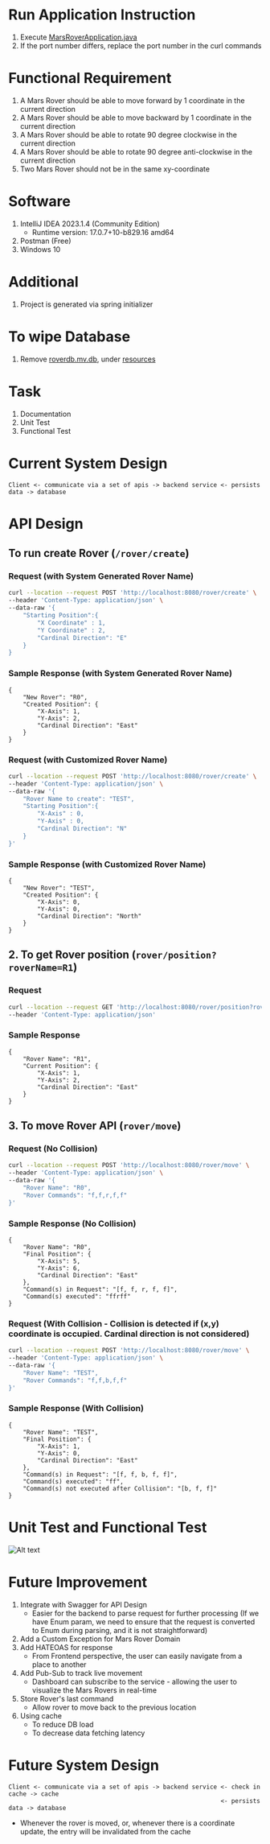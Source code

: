 # Run Application Instruction
1. Execute [MarsRoverApplication.java](src%2Fmain%2Fjava%2Fcom%2Fjpmorgan%2Fzhiyan%2Fassignment%2FMarsRoverApplication.java)
2. If the port number differs, replace the port number in the curl commands

# Functional Requirement 
1. A Mars Rover should be able to move forward by 1 coordinate in the current direction
2. A Mars Rover should be able to move backward by 1 coordinate  in the current direction
3. A Mars Rover should be able to rotate 90 degree clockwise  in the current direction
4. A Mars Rover should be able to rotate 90 degree anti-clockwise in the current direction
5. Two Mars Rover should not be in the same xy-coordinate

# Software
1. IntelliJ IDEA 2023.1.4 (Community Edition)
   * Runtime version: 17.0.7+10-b829.16 amd64
2. Postman (Free)
3. Windows 10

# Additional
1. Project is generated via spring initializer

# To wipe Database
1. Remove [roverdb.mv.db](src%2Fmain%2Fresources%2Froverdb.mv.db), under [resources](src%2Fmain%2Fresources)

# Task
1. Documentation
2. Unit Test
3. Functional Test

# Current System Design
```
Client <- communicate via a set of apis -> backend service <- persists data -> database
```

# API Design
## To run create Rover (`/rover/create`)
### Request (with System Generated Rover Name)
```bash
curl --location --request POST 'http://localhost:8080/rover/create' \
--header 'Content-Type: application/json' \
--data-raw '{
    "Starting Position":{
        "X Coordinate" : 1,
        "Y Coordinate" : 2,
        "Cardinal Direction": "E"
    }
}
```
### Sample Response (with System Generated Rover Name)
```
{
    "New Rover": "R0",
    "Created Position": {
        "X-Axis": 1,
        "Y-Axis": 2,
        "Cardinal Direction": "East"
    }
}
```

### Request (with Customized Rover Name)
```bash
curl --location --request POST 'http://localhost:8080/rover/create' \
--header 'Content-Type: application/json' \
--data-raw '{
    "Rover Name to create": "TEST",
    "Starting Position":{
        "X-Axis" : 0,
        "Y-Axis" : 0,
        "Cardinal Direction": "N"
    }
}'
```
### Sample Response (with Customized Rover Name)
```
{
    "New Rover": "TEST",
    "Created Position": {
        "X-Axis": 0,
        "Y-Axis": 0,
        "Cardinal Direction": "North"
    }
}
```

## 2. To get Rover position (`rover/position?roverName=R1`)
### Request
```bash
curl --location --request GET 'http://localhost:8080/rover/position?roverName=R1' \
--header 'Content-Type: application/json'
```
### Sample Response
```
{
    "Rover Name": "R1",
    "Current Position": {
        "X-Axis": 1,
        "Y-Axis": 2,
        "Cardinal Direction": "East"
    }
}
```

## 3. To move Rover API (`rover/move`)
### Request (No Collision)
```bash
curl --location --request POST 'http://localhost:8080/rover/move' \
--header 'Content-Type: application/json' \
--data-raw '{
    "Rover Name": "R0",
    "Rover Commands": "f,f,r,f,f"
}'
```
### Sample Response (No Collision)
```
{
    "Rover Name": "R0",
    "Final Position": {
        "X-Axis": 5,
        "Y-Axis": 6,
        "Cardinal Direction": "East"
    },
    "Command(s) in Request": "[f, f, r, f, f]",
    "Command(s) executed": "ffrff"
}
```

### Request (With Collision - Collision is detected if (x,y) coordinate is occupied. Cardinal direction is not considered)
```bash
curl --location --request POST 'http://localhost:8080/rover/move' \
--header 'Content-Type: application/json' \
--data-raw '{
    "Rover Name": "TEST",
    "Rover Commands": "f,f,b,f,f"
}'
```
### Sample Response (With Collision)
```
{
    "Rover Name": "TEST",
    "Final Position": {
        "X-Axis": 1,
        "Y-Axis": 0,
        "Cardinal Direction": "East"
    },
    "Command(s) in Request": "[f, f, b, f, f]",
    "Command(s) executed": "ff",
    "Command(s) not executed after Collision": "[b, f, f]"
}
```

# Unit Test and Functional Test
![Alt text](./UnitAndFunctionalTest.png?raw=true "Test Result")

# Future Improvement
1. Integrate with Swagger for API Design
   *  Easier for the backend to parse request for further processing (If we have Enum param, we need to ensure that the request is converted to Enum during parsing, and it is not straightforward)
2. Add a Custom Exception for Mars Rover Domain
3. Add HATEOAS for response
   * From Frontend perspective, the user can easily navigate from a place to another
4. Add Pub-Sub to track live movement
   * Dashboard can subscribe to the service - allowing the user to visualize the Mars Rovers in real-time
5. Store Rover's last command
   * Allow rover to move back to the previous location
6. Using cache
   * To reduce DB load
   * To decrease data fetching latency

# Future System Design
```
Client <- communicate via a set of apis -> backend service <- check in cache -> cache
                                                           <- persists data -> database
```
* Whenever the rover is moved, or, whenever there is a coordinate update, the entry will be invalidated from the cache
